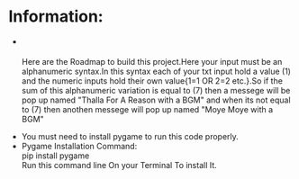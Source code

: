 <h1>Information:</h1>
<ul>
<li><p align="justify"></li>
Here are the Roadmap to build this project.Here your input must be an alphanumeric syntax.In this syntax each of your txt input hold a value (1) and the numeric inputs hold their own value{1=1 OR 2=2 etc.}.So if the sum of this alphanumeric variation is equal to (7) then a messege will be pop up named "Thalla For A Reason with a BGM" and when its not equal to (7) then anothen messege will pop up named "Moye Moye with a BGM"
</p>
<li>You must need to install pygame to run this code properly.</li>
<li>Pygame Installation Command:</li>
pip install pygame
<br>
Run this command line On your Terminal To install It.
